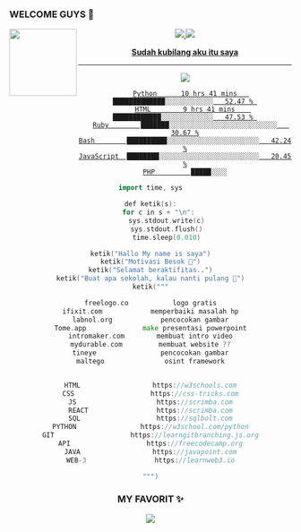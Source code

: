 ### WELCOME GUYS 📡
<img src="https://github.com/LuciverXploit/LuciverXploit/blob/main/ade7ba57bd941b801c79128ffc54cd60.jpg" width="120" height="120" align="left">
<center>
<p align="">
  <a href="https://youtube.com/@cyberm_"><img src="https://img.shields.io/badge/YouTube-FF0000?style=for-the-badge&logo=youtube&logoColor=white" />
  <a href="https://github.com/M-Cyber7"><img src="https://img.shields.io/badge/GitHub-454545?style=for-the-badge&logo=github&logoColor=white" /> 
</p>

**Sudah kubilang aku itu saya**
___
<p align="center">
  <img src="https://readme-typing-svg.herokuapp.com?font=Koulen&size=25&duration=10&color=light&center=true&vCenter=true&multiline=true&width=600&lines=Welcome+to+my+github" />
</p>

```text
Python      10 hrs 41 mins   █████████████░░░░░░░░░░░░   52.47 % 
HTML        9 hrs 41 mins    ████████████░░░░░░░░░░░░░   47.53 % 
Ruby        ███████░░░░░░░░░░░░░░░░░░░░░░░░░░░   30.67 %
Bash        ██████████░░░░░░░░░░░░░░░░░░░░░░░   42.24 %
JavaScript  ████████░░░░░░░░░░░░░░░░░░░░░░░░░   20.45 %
PHP         █████░░░░
```

```go
import time, sys

def ketik(s):
    for c in s + "\n":
        sys.stdout.write(c)
        sys.stdout.flush()
        time.sleep(0.010)

ketik("Hallo My name is saya")
ketik("Motivasi Besok 📍")
ketik("Selamat beraktifitas..")
ketik("Buat apa sekolah, kalau nanti pulang 🗿")
ketik("""

freelogo.co           logo gratis
ifixit.com            memperbaiki masalah hp
labnol.org            pencocokan gambar
Tome.app              make presentasi powerpoint
intromaker.com        membuat intro video
mydurable.com         membuat website ??
tineye                pencocokan gambar
maltego               osint framework


HTML                  https://w3schools.com
CSS                   https://css-tricks.com
JS                    https://scrimba.com
REACT                 https://scrimba.com
SQL                   https://sqlbolt.com
PYTHON                https://w3school.com/python
GIT                   https://learngitbranching.js.org
API                   https://freecodecamp.org
JAVA                  https://javapoint.com
WEB-3                 https://learnweb3.io

""")
```

### MY FAVORIT ✨
<p>
  
</p>
<div align="center">
</div>
<p align="center">
  <a href="https://skillicons.dev">
    <img src="https://skillicons.dev/icons?i=python,bash,php" />
  </a>
</p>
